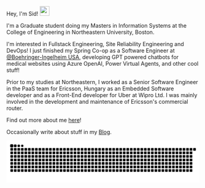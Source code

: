 Hey, I'm Sid! <img src="https://raw.githubusercontent.com/MartinHeinz/MartinHeinz/master/wave.gif" height="25px" width="25px">

I'm a Graduate student doing my Masters in Information Systems at the College of Engineering in Northeastern University, Boston.

I'm interested in Fullstack Engineering, Site Reliability Engineering and DevOps! I just finished my Spring Co-op as a Software Engineer at [@Boehringer-Ingelheim USA](https://github.com/Boehringer-Ingelheim), developing GPT powered chatbots for medical websites using Azure OpenAI, Power Virtual Agents, and other cool stuff!

Prior to my studies at Northeastern, I worked as a Senior Software Engineer in the PaaS team for Ericsson, Hungary as an Embedded Software developer and as a Front-End developer for Uber at Wipro Ltd. I was mainly involved in the development and maintenance of Ericsson's commercial router.

Find out more about me [here]!

Occasionally write about stuff in my [Blog].

<!-- Links -->

[blog]: https://sydrawat.me/blog/
[here]: https://sydrawat.me/

<picture>
  <source media="(prefers-color-scheme: dark)" srcset="https://raw.githubusercontent.com/sydrawat01/sydrawat01/output/github-contribution-grid-snake-dark.svg">
  <source media="(prefers-color-scheme: light)" srcset="https://raw.githubusercontent.com/sydrawat01/sydrawat01/output/github-contribution-grid-snake.svg">
  <img alt="github contribution grid snake animation" src="https://raw.githubusercontent.com/sydrawat01/sydrawat01/output/github-contribution-grid-snake.svg">
</picture>
